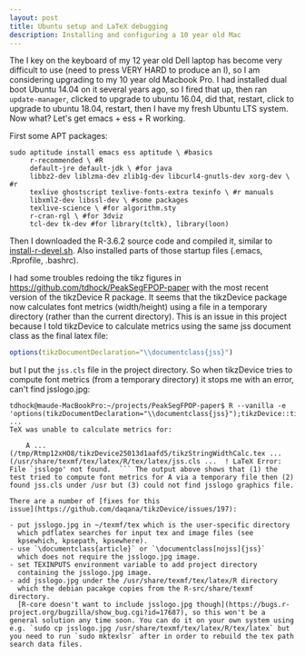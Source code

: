 ```yaml
---
layout: post
title: Ubuntu setup and LaTeX debugging
description: Installing and configuring a 10 year old Mac
---
```


The I key on the keyboard of my 12 year old Dell laptop has become
very difficult to use (need to press VERY HARD to produce an I), so I
am considering upgrading to my 10 year old Macbook Pro. I had
installed dual boot Ubuntu 14.04 on it several years ago, so I fired
that up, then ran `update-manager`, clicked to upgrade to ubuntu
16.04, did that, restart, click to upgrade to ubuntu 18.04, restart,
then I have my fresh Ubuntu LTS system. Now what? Let's get emacs +
ess + R working.

First some APT packages:

```
sudo aptitude install emacs ess aptitude \ #basics
     r-recommended \ #R
     default-jre default-jdk \ #for java
     libbz2-dev liblzma-dev zlib1g-dev libcurl4-gnutls-dev xorg-dev \ #r
     texlive ghostscript texlive-fonts-extra texinfo \ #r manuals
     libxml2-dev libssl-dev \ #some packages
     texlive-science \ #for algorithm.sty
     r-cran-rgl \ #for 3dviz
     tcl-dev tk-dev #for library(tcltk), library(loon)
```

Then I downloaded the R-3.6.2 source code and compiled it, similar to
[install-r-devel.sh](https://github.com/tdhock/dotfiles/blob/master/install-r-devel.sh). Also
installed parts of those startup files (.emacs, .Rprofile, .bashrc).

I had some troubles redoing the tikz figures in
https://github.com/tdhock/PeakSegFPOP-paper with the most recent
version of the tikzDevice R package. It seems that the tikzDevice
package now calculates font metrics (width/height) using a file in a
temporary directory (rather than the current directory). This is an
issue in this project because I told tikzDevice to calculate metrics
using the same jss document class as the final latex file:

```r
options(tikzDocumentDeclaration="\\documentclass{jss}")
```

but I put the `jss.cls` file in the project directory. So when
tikzDevice tries to compute font metrics (from a temporary directory)
it stops me with an error, can't find jsslogo.jpg:

```
tdhock@maude-MacBookPro:~/projects/PeakSegFPOP-paper$ R --vanilla -e 'options(tikzDocumentDeclaration="\\documentclass{jss}");tikzDevice::tikzTest()'
...
TeX was unable to calculate metrics for:

	A ...
(/tmp/Rtmp12xHO8/tikzDevice25013d1aafd5/tikzStringWidthCalc.tex ...
(/usr/share/texmf/tex/latex/R/tex/latex/jss.cls ...  ! LaTeX Error:
File `jsslogo' not found.  ``` The output above shows that (1) the
test tried to compute font metrics for A via a temporary file then (2)
found jss.cls under /usr but (3) could not find jsslogo graphics file.

There are a number of [fixes for this
issue](https://github.com/daqana/tikzDevice/issues/197):

- put jsslogo.jpg in ~/texmf/tex which is the user-specific directory
  which pdflatex searches for input tex and image files (see
  kpsewhich, kpsepath, kpsewhere).
- use `\documentclass{article}` or `\documentclass[nojss]{jss}`
  which does not require the jsslogo.jpg image.
- set TEXINPUTS environment variable to add project directory
  containing the jsslogo.jpg image.
- add jsslogo.jpg under the /usr/share/texmf/tex/latex/R directory
  which the debian pacakge copies from the R-src/share/texmf directory.
  [R-core doesn't want to include jsslogo.jpg though](https://bugs.r-project.org/bugzilla/show_bug.cgi?id=17687), so this won't be a general solution any time soon. You can do it on your own system using e.g. `sudo cp jsslogo.jpg /usr/share/texmf/tex/latex/R/tex/latex` but you need to run `sudo mktexlsr` after in order to rebuild the tex path search data files.
  

